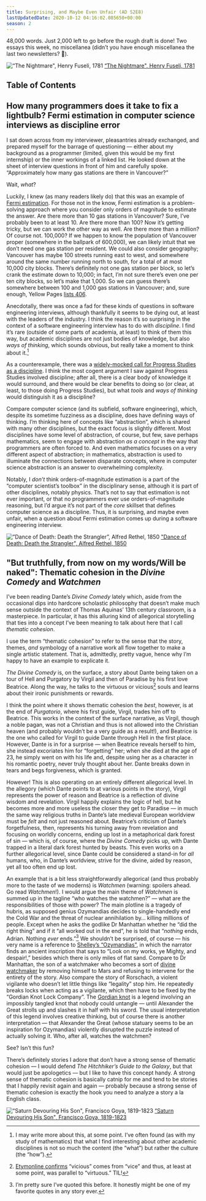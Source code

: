```yaml
---
title: Surprising, and Maybe Even Unfair (AD S2E8)
lastUpdatedDate: 2020-10-12 04:16:02.085650+00:00
season: 2
---
```


48,000 words. Just 2,000 left to go before the rough draft is done! Two essays this week, no miscellanea (didn’t you have enough miscellanea the last two newsletters? 🙂).

![“The Nightmare", Henry Fuseli, 1781](../../assets/newsletters/the_nightmare.jpg)
[“The Nightmare", Henry Fuseli, 1781](https://commons.wikimedia.org/wiki/File:John_Henry_Fuseli_-_The_Nightmare.JPG#mw-jump-to-license)

## Table of Contents

## How many programmers does it take to fix a lightbulb? Fermi estimation in computer science interviews as discipline error

I sat down across from my interviewer, pleasantries already exchanged, and prepared myself for the barrage of questioning — either about my background as a programmer (limited, given this would be my first internship) or the inner workings of a linked list. He looked down at the sheet of interview questions in front of him and carefully spoke. “Approximately how many gas stations are there in Vancouver?”

Wait, *what*?

Luckily, I knew (as many readers likely do) that this was an example of [Fermi estimation](https://en.wikipedia.org/wiki/Fermi_problem). For those not in the know, Fermi estimation is a problem-solving approach where you consider only orders of magnitude to estimate the answer. Are there more than 10 gas stations in Vancouver? Sure, I’ve probably been to at least 10. Are there more than 100? Now it’s getting tricky, but we can work the other way as well. Are there more than a million? Of course not. 100,000? If we happen to know the population of Vancouver proper (somewhere in the ballpark of 600,000), we can likely intuit that we don’t need one gas station per resident. We could also consider geography; Vancouver has maybe 100 streets running east to west, and somewhere around the same number running north to south, for a total of at most 10,000 city blocks. There’s definitely not one gas station per block, so let’s crank the estimate down to 10,000; in fact, I’m not sure there’s even one per ten city blocks, so let’s make that 1,000. So we can guess there’s somewhere between 100 and 1,000 gas stations in Vancouver; and, sure enough, Yellow Pages [lists 406](https://www.yellowpages.ca/search/si/1/Gas+Stations/Vancouver+BC).

Anecdotally, there was once a fad for these kinds of questions in software engineering interviews, although thankfully it seems to be dying out, at least with the leaders of the industry. I think the reason it’s so surprising in the context of a software engineering interview has to do with *discipline*. I find it’s rare (outside of some parts of academia, at least) to think of them this way, but academic disciplines are not just bodies of knowledge, but also *ways of thinking*, which sounds obvious, but really take a moment to think about it.[^1]

As a counterexample, there was a [widely-mocked call for Progress Studies as a discipline](https://www.theatlantic.com/science/archive/2019/07/we-need-new-science-progress/594946/). I think the most cogent argument I saw against Progress Studies involved discipline; after all, there is a clear body of knowledge it would surround, and there would be clear benefits to doing so (or clear, at least, to those doing Progress Studies), but what *tools* and *ways of thinking* would distinguish it as a discipline?

Compare computer science (and its subfield, software engineering), which, despite its sometime fuzziness as a discipline, does have defining ways of thinking. I’m thinking here of concepts like “abstraction”, which is shared with many other disciplines, but the exact focus is slightly different. Most disciplines have some level of abstraction, of course, but few, save perhaps mathematics, seem to engage with abstraction *as a concept* in the way that programmers are often forced to. And even mathematics focuses on a very different aspect of abstraction; in mathematics, abstraction is used to illuminate the connections between disparate concepts, where in computer science abstraction is an answer to overwhelming complexity.

Notably, I *don’t* think orders-of-magnitude estimation is a part of the “computer scientist’s toolbox” in the disciplinary sense, although it is part of other disciplines, notably physics. That’s not to say that estimation is not ever important, or that no programmers ever use orders-of-magnitude reasoning, but I’d argue it’s not part of the *core* skillset that defines computer science as a discipline. Thus, it is surprising, and maybe even unfair, when a question about Fermi estimation comes up during a software engineering interview.

![”Dance of Death: Death the Strangler”, Alfred Rethel, 1850](../../assets/newsletters/dance_of_death.jpg)
["Dance of Death: Death the Strangler", Alfred Rethel, 1850](https://www.clevelandart.org/art/1939.620)

## "But truthfully, from now on my words/Will be naked": Thematic cohesion in the *Divine Comedy* and *Watchmen*

I’ve been reading Dante’s *Divine Comedy* lately which, aside from the occasional dips into hardcore scholastic philosophy that doesn’t make much sense outside the context of Thomas Aquinas’ 13th century classroom, is a masterpiece. In particular, it has this alluring kind of allegorical storytelling that ties into a concept I’ve been meaning to talk about here that I call *thematic cohesion*.

I use the term “thematic cohesion” to refer to the sense that the story, themes, *and* symbology of a narrative work all flow together to make a single artistic statement. That is, admittedly, pretty vague, hence why I’m happy to have an example to explicate it.

*The Divine Comedy* is, on the surface, a story about Dante being taken on a tour of Hell and Purgatory by Virgil and then of Paradise by his first love Beatrice. Along the way, he talks to the virtuous or vicious[^2] souls and learns about their ironic punishments or rewards.

I think the point where it shows thematic cohesion the *best*, however, is at the end of *Purgatorio*, where his first guide, Virgil, trades him off to Beatrice. This works in the context of the surface narrative, as Virgil, though a noble pagan, was not a Christian and thus is not allowed into the Christian heaven (and probably wouldn’t be a very guide as a result!), and Beatrice is the one who called for Virgil to guide Dante through Hell in the first place. However, Dante is in for a surprise — when Beatrice reveals herself to him, she instead excoriates him for “forgetting” her; when she died at the age of 23, he simply went on with his life and, despite using her as a character in his romantic poetry, never truly thought about her. Dante breaks down in tears and begs forgiveness, which is granted.

However! This is also operating on an entirely different allegorical level. In the allegory (which Dante points to at various points in the story), Virgil represents the power of reason and Beatrice is a reflection of divine wisdom and revelation. Virgil happily explains the logic of hell, but he becomes more and more useless the closer they get to Paradise — in much the same way religious truths in Dante’s late medieval European worldview must be *felt* and not just reasoned about. Beatrice’s criticism of Dante’s forgetfulness, then, represents his turning away from revelation and focusing on worldly concerns, ending up lost in a metaphorical dark forest of sin — which is, of course, where the *Divine Comedy* picks up, with Dante trapped in a literal dark forest hunted by beasts. This even works on a further allegorical level, since Dante could be considered a stand-in for *all* humans, who, in Dante’s worldview, strive for the divine, aided by reason, yet all too often end up lost.

An example that is a bit less straightforwardly allegorical (and thus probably more to the taste of we moderns) is *Watchmen* (warning: spoilers ahead. Go read *Watchmen*!). I would argue the main theme of *Watchmen* is summed up in the tagline “who watches the watchmen?” — what are the responsibilities of those with power? The main plotline is a tragedy of hubris, as supposed genius Ozymandias decides to single-handedly end the Cold War and the threat of nuclear annihilation by… killing millions of people. Except when he asks the godlike Dr Manhattan whether he “did the right thing” and if it “all worked out in the end”, he is told that “*nothing* ends, Adrian. Nothing *ever* ends.”[^3] We shouldn’t be surprised, of course — his very name is a reference to [Shelley’s “Ozymandias”](https://en.wikipedia.org/wiki/Ozymandias), in which the narrator finds an ancient inscription that says to “Look on my works, ye Mighty, and despair!,” besides which there is only miles of flat sand. Compare to Dr Manhattan, the son of a watchmaker who becomes a sort of [divine watchmaker](https://en.wikipedia.org/wiki/Watchmaker_analogy) by removing himself to Mars and refusing to intervene for the entirety of the story. Also compare the story of Rorschach, a violent vigilante who doesn’t let little things like “legality” stop him. He repeatedly breaks locks when acting as a vigilante, which then have to be fixed by the “Gordian Knot Lock Company”. The [Gordian knot](https://en.wikipedia.org/wiki/Gordian_Knot) is a legend involving an impossibly tangled knot that nobody could untangle — until Alexander the Great strolls up and slashes it in half with his sword. The usual interpretation of this legend involves creative thinking, but of course there is another interpretation — that Alexander the Great (whose statuary seems to be an inspiration for Ozymandias) violently disrupted the puzzle instead of actually solving it. Who, after all, watches the watchmen?

See? Isn’t this fun?

There’s definitely stories I adore that don’t have a strong sense of thematic cohesion — I would defend *The Hitchhiker’s Guide to the Galaxy*, but that would just be apologetics — but I like to have this concept handy. A strong sense of thematic cohesion is basically catnip for me and tend to be stories that I happily revisit again and again — probably because a strong sense of thematic cohesion is exactly the hook you need to analyze a story a la English class.

![“Saturn Devouring His Son", Francisco Goya, 1819-1823](../../assets/newsletters/saturn_goya.jpg)
[“Saturn Devouring His Son", Francisco Goya, 1819-1823](https://en.wikipedia.org/wiki/File:Francisco_de_Goya,_Saturno_devorando_a_su_hijo_(1819-1823).jpg)

[^1]: I may write more about this, at some point. I’ve often found (as with my study of mathematics) that what I find interesting about other academic disciplines is not so much the content (the “what”) but rather the culture (the “how”).

[^2]: [Etymonline confirms](https://www.etymonline.com/search?q=vicious) “vicious” comes from “vice” and thus, at least at some point, was parallel to “virtuous.” TIL!

[^3]: I’m pretty sure I’ve quoted this before. It honestly might be one of my favorite quotes in any story ever.